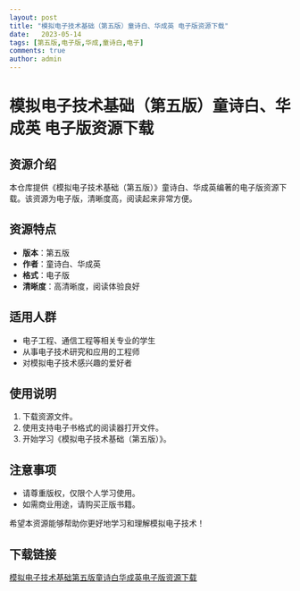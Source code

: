 ```yaml
---
layout: post
title: "模拟电子技术基础（第五版）童诗白、华成英 电子版资源下载"
date:   2023-05-14
tags: [第五版,电子版,华成,童诗白,电子]
comments: true
author: admin
---
```

# 模拟电子技术基础（第五版）童诗白、华成英 电子版资源下载

## 资源介绍

本仓库提供《模拟电子技术基础（第五版）》童诗白、华成英编著的电子版资源下载。该资源为电子版，清晰度高，阅读起来非常方便。

## 资源特点

- **版本**：第五版
- **作者**：童诗白、华成英
- **格式**：电子版
- **清晰度**：高清晰度，阅读体验良好

## 适用人群

- 电子工程、通信工程等相关专业的学生
- 从事电子技术研究和应用的工程师
- 对模拟电子技术感兴趣的爱好者

## 使用说明

1. 下载资源文件。
2. 使用支持电子书格式的阅读器打开文件。
3. 开始学习《模拟电子技术基础（第五版）》。

## 注意事项

- 请尊重版权，仅限个人学习使用。
- 如需商业用途，请购买正版书籍。

希望本资源能够帮助你更好地学习和理解模拟电子技术！

## 下载链接

[模拟电子技术基础第五版童诗白华成英电子版资源下载](https://pan.quark.cn/s/4c6cb57094d0)